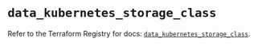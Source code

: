 # `data_kubernetes_storage_class`

Refer to the Terraform Registry for docs: [`data_kubernetes_storage_class`](https://registry.terraform.io/providers/hashicorp/kubernetes/2.37.0/docs/data-sources/storage_class).
